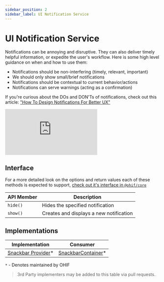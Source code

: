 ```yaml
---
sidebar_position: 2
sidebar_label: UI Notification Service
---
```

# UI Notification Service

Notifications can be annoying and disruptive. They can also deliver timely
helpful information, or expedite the user's workflow. Here is some high level
guidance on when and how to use them:

- Notifications should be non-interfering (timely, relevant, important)
- We should only show small/brief notifications
- Notifications should be contextual to current behavior/actions
- Notifications can serve warnings (acting as a confirmation)

If you're curious about the DOs and DON'Ts of notifications, check out this
article: ["How To Design Notifications For Better UX"][ux-article]



<div style={{padding:"56.25% 0 0 0", position:"relative"}}>
    <iframe src="https://player.vimeo.com/video/843233715?badge=0&amp;autopause=0&amp;player_id=0&amp;app_id=58479" frameBorder="0" allow="autoplay; fullscreen; picture-in-picture" allowFullScreen style= {{ position:"absolute",top:0,left:0,width:"100%",height:"100%"}} title="measurement-report"></iframe>
</div>


## Interface

For a more detailed look on the options and return values each of these methods
is expected to support, [check out it's interface in `@ohif/core`][interface]

| API Member | Description                             |
| ---------- | --------------------------------------- |
| `hide()`   | Hides the specified notification        |
| `show()`   | Creates and displays a new notification |

## Implementations

| Implementation                           | Consumer                                  |
| ---------------------------------------- | ----------------------------------------- |
| [Snackbar Provider][snackbar-provider]\* | [SnackbarContainer][snackbar-container]\* |

`*` - Denotes maintained by OHIF

> 3rd Party implementers may be added to this table via pull requests.

<!--
  LINKS
-->

<!-- prettier-ignore-start -->
[interface]: https://github.com/OHIF/Viewers/blob/master/platform/core/src/services/UINotificationService/index.js
[snackbar-provider]: https://github.com/OHIF/Viewers/blob/master/platform/ui/src/contextProviders/SnackbarProvider.js
[snackbar-container]: https://github.com/OHIF/Viewers/blob/master/platform/ui/src/components/snackbar/SnackbarContainer.js
[ux-article]: https://uxplanet.org/how-to-design-notifications-for-better-ux-6fb0711be54d
<!-- prettier-ignore-end -->
